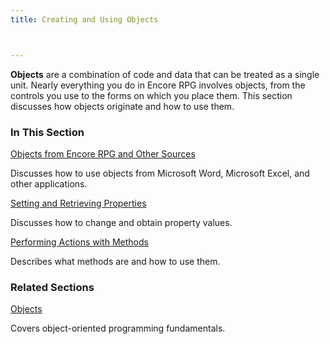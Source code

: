 ```yaml
---
title: Creating and Using Objects



---
```



**Objects** are a combination of code and data that can be treated as a single unit. Nearly everything you do in Encore RPG involves objects, from the controls you use to the forms on which you place them. This section discusses how objects originate and how to use them.


### In This Section

[Objects from Encore RPG and Other Sources](IntroductiontoObjects.html)

 Discusses how to use objects from Microsoft Word, Microsoft Excel, and other applications.


[Setting and Retrieving Properties](SettingandRetrievingProperties.html)

Discusses how to change and obtain property values.

[Performing Actions with Methods](PerformingActionswithMethods.html)

Describes what methods are and how to use them.


### Related Sections

[Objects](/concepts/objects/Objects.html)

Covers object-oriented programming fundamentals.

